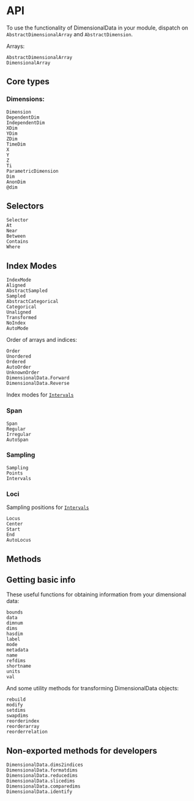 
# API

To use the functionality of DimensionalData in your module, dispatch on `AbstractDimensionalArray` and `AbstractDimension`.

Arrays:

```@docs
AbstractDimensionalArray
DimensionalArray
```

## Core types

### Dimensions:

```@docs
Dimension
DependentDim
IndependentDim
XDim
YDim
ZDim
TimeDim
X
Y
Z
Ti
ParametricDimension
Dim
AnonDim
@dim
```

## Selectors

```@docs
Selector
At
Near
Between
Contains
Where
```

## Index Modes

```@docs
IndexMode
Aligned
AbstractSampled
Sampled
AbstractCategorical
Categorical
Unaligned
Transformed
NoIndex
AutoMode
```

Order of arrays and indices:

```@docs
Order
Unordered
Ordered
AutoOrder
UnknownOrder
DimensionalData.Forward
DimensionalData.Reverse
```

Index modes for [`Intervals`](@ref)

### Span

```@docs
Span
Regular
Irregular
AutoSpan
```

### Sampling

```@docs
Sampling
Points
Intervals
```

### Loci

Sampling positions for [`Intervals`](@ref)

```@docs
Locus
Center
Start
End
AutoLocus
```

## Methods

## Getting basic info

These useful functions for obtaining information from your dimensional data:

```@docs
bounds
data
dimnum
dims
hasdim
label
mode
metadata
name
refdims
shortname
units
val
```

And some utility methods for transforming DimensionalData objects:

```@docs
rebuild
modify
setdims
swapdims
reorderindex
reorderarray
reorderrelation
```

## Non-exported methods for developers

```@docs
DimensionalData.dims2indices
DimensionalData.formatdims
DimensionalData.reducedims
DimensionalData.slicedims
DimensionalData.comparedims
DimensionalData.identify
```
